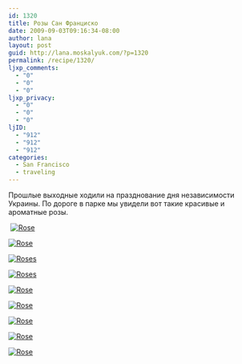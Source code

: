 ```yaml
---
id: 1320
title: Розы Сан Франциско
date: 2009-09-03T09:16:34-08:00
author: lana
layout: post
guid: http://lana.moskalyuk.com/?p=1320
permalink: /recipe/1320/
ljxp_comments:
  - "0"
  - "0"
  - "0"
ljxp_privacy:
  - "0"
  - "0"
  - "0"
ljID:
  - "912"
  - "912"
  - "912"
categories:
  - San Francisco
  - traveling
---
```

Прошлые выходные ходили на празднование дня независимости Украины. По дороге в парке мы увидели вот такие красивые и ароматные розы.

 <a class="flickr-image alignnone" title="Rose" href="http://www.flickr.com/photos/67405678@N00/3883268490/" target="_blank"><img src="http://farm4.static.flickr.com/3508/3883268490_5f9b48cb33.jpg" alt="Rose" /></a>

<a class="flickr-image alignnone" title="Rose" href="http://www.flickr.com/photos/67405678@N00/3882476069/" target="_blank"><img src="http://farm3.static.flickr.com/2537/3882476069_3275f22051.jpg" alt="Rose" /></a>

<a class="flickr-image alignnone" title="Roses" href="http://www.flickr.com/photos/67405678@N00/3883270182/" target="_blank"><img src="http://farm3.static.flickr.com/2426/3883270182_4ea8a9717c.jpg" alt="Roses" /></a>

<a class="flickr-image alignnone" title="Roses" href="http://www.flickr.com/photos/67405678@N00/3882477641/" target="_blank"><img src="http://farm3.static.flickr.com/2562/3882477641_4c8495f5e9.jpg" alt="Roses" /></a>

<a class="flickr-image alignnone" title="Rose" href="http://www.flickr.com/photos/67405678@N00/3882478839/" target="_blank"><img src="http://farm3.static.flickr.com/2494/3882478839_157f130bde.jpg" alt="Rose" /></a>

<a class="flickr-image alignnone" title="Rose" href="http://www.flickr.com/photos/67405678@N00/3882480869/" target="_blank"><img src="http://farm4.static.flickr.com/3441/3882480869_6d07b64594.jpg" alt="Rose" /></a>

<a class="flickr-image alignnone" title="Rose" href="http://www.flickr.com/photos/67405678@N00/3882481841/" target="_blank"><img src="http://farm3.static.flickr.com/2556/3882481841_9a3e5547fc.jpg" alt="Rose" /></a>

<a class="flickr-image alignnone" title="Rose" href="http://www.flickr.com/photos/67405678@N00/3882482401/" target="_blank"><img src="http://farm3.static.flickr.com/2620/3882482401_0af67a9b15.jpg" alt="Rose" /></a>

<a class="flickr-image alignnone" title="Rose" href="http://www.flickr.com/photos/67405678@N00/3883275968/" target="_blank"><img src="http://farm3.static.flickr.com/2605/3883275968_e6dee73ed5.jpg" alt="Rose" /></a>